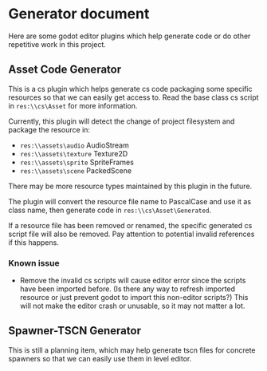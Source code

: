 # Generator document

Here are some godot editor plugins which help generate code or do other repetitive work in this project.

## Asset Code Generator

This is a cs plugin which helps generate cs code packaging some specific resources so that we can easily get access to. Read the base class cs script in `res:\\cs\Asset` for more information.

Currently, this plugin will detect the change of project filesystem and package the resource in:

* `res:\\assets\audio` AudioStream
* `res:\\assets\texture` Texture2D
* `res:\\assets\sprite` SpriteFrames
* `res:\\assets\scene` PackedScene

There may be more resource types maintained by this plugin in the future.

The plugin will convert the resource file name to PascalCase and use it as class name, then generate code in `res:\\cs\Asset\Generated`.

If a resource file has been removed or renamed, the specific generated cs script file will also be removed. Pay attention to potential invalid references if this happens.

### Known issue

* Remove the invalid cs scripts will cause editor error since the scripts have been imported before. (Is there any way to refresh imported resource or just prevent godot to import this non-editor scripts?) This will not make the editor crash or unusable, so it may not matter a lot.

## Spawner-TSCN Generator

This is still a planning item, which may help generate tscn files for concrete spawners so that we can easily use them in level editor.

